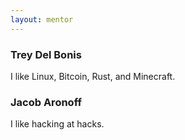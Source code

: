 ```yaml
---
layout: mentor
---
```


### Trey Del Bonis
I like Linux, Bitcoin, Rust, and Minecraft.

### Jacob Aronoff
I like hacking at hacks.
